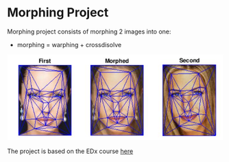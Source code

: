 # Morphing Project

Morphing project consists of morphing 2 images into one:

* morphing = warphing + crossdisolve

![Morphing ullustration](Image.JPG)

The project is based on the EDx course [here](https://courses.edx.org/courses/course-v1:PennX+ROBO2x+2T2017/courseware/2205d61d7dc04e0f88e850534bb82117/f4b0b53d714346b488ff3c3e675e5735/1?activate_block_id=block-v1%3APennX%2BROBO2x%2B2T2017%2Btype%40vertical%2Bblock%40a47b6d5699c044fabd9f7b6c4df9aca1)